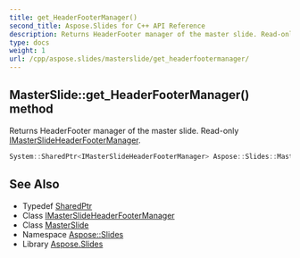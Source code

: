 ```yaml
---
title: get_HeaderFooterManager()
second_title: Aspose.Slides for C++ API Reference
description: Returns HeaderFooter manager of the master slide. Read-only IMasterSlideHeaderFooterManager.
type: docs
weight: 1
url: /cpp/aspose.slides/masterslide/get_headerfootermanager/
---
```

## MasterSlide::get_HeaderFooterManager() method


Returns HeaderFooter manager of the master slide. Read-only [IMasterSlideHeaderFooterManager](../../imasterslideheaderfootermanager/).

```cpp
System::SharedPtr<IMasterSlideHeaderFooterManager> Aspose::Slides::MasterSlide::get_HeaderFooterManager() override
```

## See Also

* Typedef [SharedPtr](../../system/sharedptr/)
* Class [IMasterSlideHeaderFooterManager](../imasterslideheaderfootermanager/)
* Class [MasterSlide](./)
* Namespace [Aspose::Slides](../)
* Library [Aspose.Slides](../../)